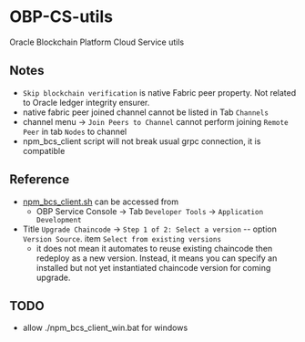 # OBP-CS-utils
Oracle Blockchain Platform Cloud Service utils

## Notes
- `Skip blockchain verification` is native Fabric peer property. Not related to Oracle ledger integrity ensurer.
- native fabric peer joined channel cannot be listed in Tab `Channels`
- channel menu -> `Join Peers to Channel` cannot perform joining `Remote Peer` in tab `Nodes` to channel
- npm_bcs_client script will not break usual grpc connection, it is compatible
## Reference
- [npm_bcs_client.sh](https://git.orcl.asia/obcs/workshop/blob/master/npm_bcs_client.sh) can be accessed from 
  - OBP Service Console -> Tab `Developer Tools` -> `Application Development`
- Title `Upgrade Chaincode` -> `Step 1 of 2: Select a version` -- option `Version Source`. item `Select from existing versions`
  - it does not mean it automates to reuse existing chaincode then redeploy as a new version. Instead, it means you can specify an installed but not yet instantiated chaincode version for coming upgrade.
## TODO 
- allow ./npm_bcs_client_win.bat for windows

